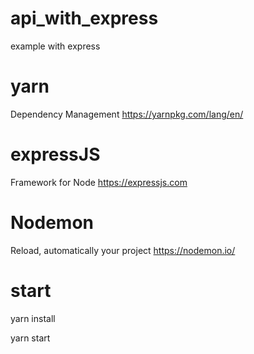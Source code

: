# api_with_express
example with express

# yarn

Dependency Management
https://yarnpkg.com/lang/en/

# expressJS

Framework for Node
https://expressjs.com

# Nodemon
Reload, automatically your project
https://nodemon.io/

# start
yarn install

yarn start

